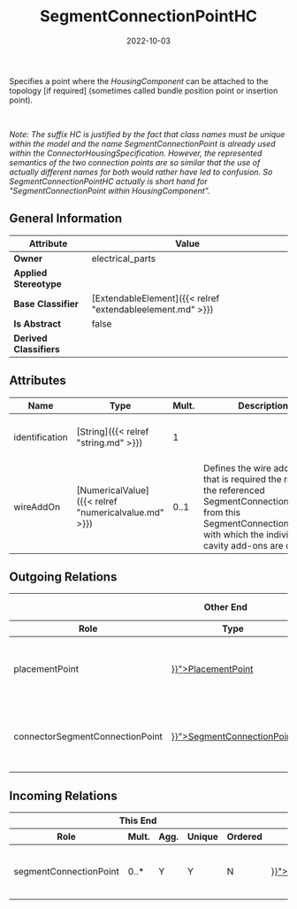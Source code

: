 ﻿---
title: SegmentConnectionPointHC
toc: false
type: specs
date: "2022-10-03"
draft: false
specification: VEC
version: 2.0.1
documentType: "Recommendation"
elementType: Class
classes:
  - SegmentConnectionPointHC
menu_name: vec-2.0.1
---
<p> Specifies a point where the <i>HousingComponent</i> can be attached to the topology [if required] (sometimes called bundle position point or insertion point).      </p>      <p> &#160;      </p>      <p> <i>Note: The suffix HC is justified by the fact that class names must be unique within the model and the name SegmentConnectionPoint is already used within the ConnectorHousingSpecification. However, the represented semantics of the two connection points are so similar that the use of actually different names for both would rather have led to confusion. So SegmentConnectionPointHC&#160;actually is short hand for &quot;SegmentConnectionPoint within HousingComponent&quot;.</i>      </p>

## General Information

| Attribute               | Value |
|-------------------------|-------|
| **Owner**               | electrical_parts |
| **Applied Stereotype**  |   |
| **Base Classifier**     | [ExtendableElement]({{< relref "extendableelement.md" >}})<br/>  |
| **Is Abstract**         | false |
| **Derived Classifiers** |   |

## Attributes
|  Name  |  Type  |  Mult.  |  Description  |  Owning Classifier  |
|--------|--------|---------|---------------|--------------|
|identification| [String]({{< relref "string.md" >}}) | 1 |  | [SegmentConnectionPointHC]({{< relref "segmentconnectionpointhc.md" >}}) |
|wireAddOn| [NumericalValue]({{< relref "numericalvalue.md" >}}) | 0..1 | Defines the wire add-on that is required the reach the referenced SegmentConnectionPoint from this SegmentConnectionPointHC with which the individual cavity add-ons are defined. | [SegmentConnectionPointHC]({{< relref "segmentconnectionpointhc.md" >}}) |

## Outgoing Relations
<table>
    <thead>
        <tr>
           <th colspan="6">Other End</th>
           <th colspan="1">This End</th>
           <th colspan="1">General</th>
        </tr>
        <tr>
           <th>Role</th>
           <th>Type</th>
           <th>Mult.</th>
           <th>Agg.</th>
           <th>Unique</th>
           <th>Ordered</th>
           <th>Mult.</th>
           <th>Description</th>
        </tr>
    <thead>
    <tbody>
    <tr>
        <td>placementPoint</td>
        <td><a href="{{< relref "placementpoint.md" >}}">PlacementPoint</a></td>
        <td>0..1</td>
        <td>N</td>
        <td>Y</td>
        <td>N</td>
        <td>0..*</td>
        <td><p> Specifies the <i>PlacementPoint</i> that represents this <i>SegmentConnectionPoint </i>in a <i>PlaceableElementSpecification.</i>      </p></td>
    </tr>
    <tr>
        <td>connectorSegmentConnectionPoint</td>
        <td><a href="{{< relref "segmentconnectionpoint.md" >}}">SegmentConnectionPoint</a></td>
        <td>0..1</td>
        <td>N</td>
        <td>Y</td>
        <td>N</td>
        <td>0..*</td>
        <td>References the <i>SegementConnectionPoint </i>of the <i>ConnectorHousingSpecification</i> that is used to &quot;enter&quot; the connector housing.</td>
    </tr>
    </tbody>
</table>

##  Incoming Relations
<table>
    <thead>
        <tr>
           <th colspan="5">This End</th>
           <th colspan="2">Other End</th>
           <th colspan="1">General</th>
        </tr>
        <tr>
           <th>Role</th>
           <th>Mult.</th>
           <th>Agg.</th>
           <th>Unique</th>
           <th>Ordered</th>
           <th>Type</th>
           <th>Mult.</th>
           <th>Description</th>
        </tr>
    <thead>
    <tbody>
    <tr>
        <td>segmentConnectionPoint</td>
        <td>0..*</td>
        <td>Y</td>
        <td>Y</td>
        <td>N</td>
        <td><a href="{{< relref "housingcomponent.md" >}}">HousingComponent</a></td>
        <td>1</td>
        <td><p> Specifies the <i>SegmentConnectionPoints </i>the <i>HousingComponent</i>.      </p></td>
    </tr>
    </tbody>
</table>



